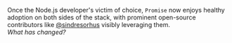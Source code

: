 Once the Node.js developer's victim of choice, `Promise` now enjoys healthy adoption on both sides of the stack, with prominent open-source contributors like [@sindresorhus][sindre] visibly leveraging them.  
*What has changed?*

[sindre]: https://github.com/sindresorhus

